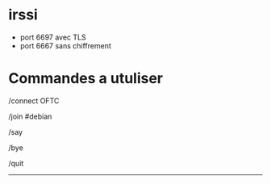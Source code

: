 # irssi

 - port 6697 avec TLS
 - port 6667 sans chiffrement


# Commandes a utuliser 

/connect OFTC

/join #debian

/say <mon message>
        
/bye
        
/quit



---

        
